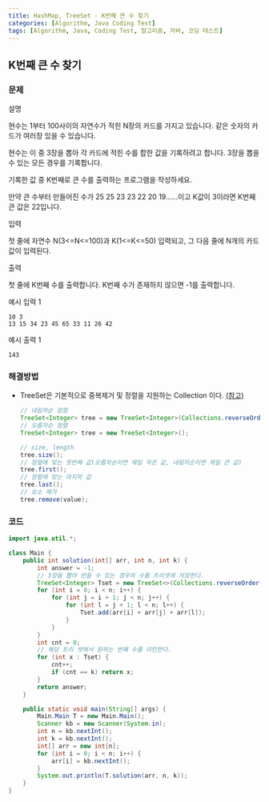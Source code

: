 ```yaml
---
title: HashMap, TreeSet - K번째 큰 수 찾기
categories: [Algorithm, Java Coding Test]
tags: [Algorithm, Java, Coding Test, 알고리즘, 자바, 코딩 테스트]
---
```


## K번째 큰 수 찾기

### 문제
설명

현수는 1부터 100사이의 자연수가 적힌 N장의 카드를 가지고 있습니다. 같은 숫자의 카드가 여러장 있을 수 있습니다.

현수는 이 중 3장을 뽑아 각 카드에 적힌 수를 합한 값을 기록하려고 합니다. 3장을 뽑을 수 있는 모든 경우를 기록합니다.

기록한 값 중 K번째로 큰 수를 출력하는 프로그램을 작성하세요.

만약 큰 수부터 만들어진 수가 25 25 23 23 22 20 19......이고 K값이 3이라면 K번째 큰 값은 22입니다.

입력

첫 줄에 자연수 N(3<=N<=100)과 K(1<=K<=50) 입력되고, 그 다음 줄에 N개의 카드값이 입력된다.

출력

첫 줄에 K번째 수를 출력합니다. K번째 수가 존재하지 않으면 -1를 출력합니다.

예시 입력 1

```
10 3
13 15 34 23 45 65 33 11 26 42

```

예시 출력 1

```
143
```

### 해결방법
- TreeSet은 기본적으로 중복제거 및 정렬을 지원하는 Collection 이다.
  [(참고)](https://coding-factory.tistory.com/555)

  ```java
  // 내림차순 정렬
  TreeSet<Integer> tree = new TreeSet<Integer>(Collections.reverseOrder());
  // 오름차순 정렬
  TreeSet<Integer> tree = new TreeSet<Integer>();
  
  // size, length
  tree.size();
  // 정렬에 맞는 첫번째 값(오름차순이면 제일 작은 값, 내림차순이면 제일 큰 값)
  tree.first();
  // 정렬에 맞는 마지막 값
  tree.last();
  // 요소 제거
  tree.remove(value);
  
  ```

### 코드

```java
import java.util.*;

class Main {
    public int solution(int[] arr, int n, int k) {
        int answer = -1;
        // 3장을 뽑아 만들 수 있는 경우의 수를 트리셋에 저장한다.
        TreeSet<Integer> Tset = new TreeSet<>(Collections.reverseOrder());
        for (int i = 0; i < n; i++) {
            for (int j = i + 1; j < n; j++) {
                for (int l = j + 1; l < n; l++) {
                    Tset.add(arr[i] + arr[j] + arr[l]);
                }
            }
        }
        int cnt = 0;
        // 해당 트리 셋에서 원하는 번째 수를 리턴한다.
        for (int x : Tset) {
            cnt++;
            if (cnt == k) return x;
        }
        return answer;
    }

    public static void main(String[] args) {
        Main.Main T = new Main.Main();
        Scanner kb = new Scanner(System.in);
        int n = kb.nextInt();
        int k = kb.nextInt();
        int[] arr = new int[n];
        for (int i = 0; i < n; i++) {
            arr[i] = kb.nextInt();
        }
        System.out.println(T.solution(arr, n, k));
    }
}

```
